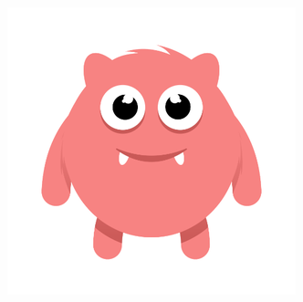 <div align="center">
  <img style="max-width: 100%;" src="https://github.com/DenizBicer/DenizBicer/raw/main/test.svg?sanitize=true">
</div>

<!--
### Hi there 👋


**DenizBicer/DenizBicer** is a ✨ _special_ ✨ repository because its `README.md` (this file) appears on your GitHub profile.

Here are some ideas to get you started:

- 🔭 I’m currently working on ...
- 🌱 I’m currently learning ...
- 👯 I’m looking to collaborate on ...
- 🤔 I’m looking for help with ...
- 💬 Ask me about ...
- 📫 How to reach me: ...
- 😄 Pronouns: ...
- ⚡ Fun fact: ...
-->
